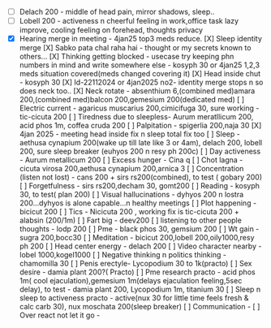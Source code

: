 - [ ] Delach 200 - middle of head pain, mirror shadows, sleep..
- [ ] Lobell 200 - activeness n cheerful feeling in work,office task lazy improve, cooling feeling on forehead, thoughts privacy
- [X] Hearing merge in meeting - 4jan25 top3 meds reduce.
[X] Sleep identity merge
[X] Sabko pata chal raha hai - thought or my secrets known to others...
[X] Thinking getting blocked - usecase try keeping phn numbers in mind and write somewhere else - kosyph 30 or 4jan25 1,2,3 meds situation covered(meds changed covering it)
[X] Head inside chut - kosyph 30
[X] Id-22112024 or 4jan2025 no2- identity merge stops n so does neck too..
[X] Neck rotate - absenthium 6,(combined med)amara 200,(combined med)balcon 200,gemesium 200(dedicated med)
[ ] Electric current - agaricus muscarius 200,cimicifuga 30, sure working - tic-cicuta 200
[ ] Tiredness due to sleepless- Aurum meratllicum 200, acid phos 1m, coffea cruda 200
[ ] Palpitation - spigerlia 200,naja 30
[X] 4jan 2025 - meeting head inside fix n sleep total fix too
[ ] Sleep - aethusa cynapium 200(wake up till late like 3 or 4am), delach 200, lobell 200, sure sleep breaker (euhyos 200 n resy ph 200c)
[ ] Day activeness - Aurum metallicum 200
[ ] Excess hunger - Cina q
[ ] Chot lagna - cicuta virosa 200,aethusa cynapium 200,arnica 3
[ ] Concentration (listen not lost) - cans 200 + sirs rs200(combined), to test ( gobary 200)
[ ] Forgetfulness - sirs rs200,decham 30, gomt200
[ ] Reading - kosyph 30, to test( plan 200)
[ ] Visual hallucinations - dyhyos 200 n lostra 200...dyhyos is alone capable...n healthy meetings
[ ] Plot happening - bicicut 200
[ ] Tics - Nicicuta 200 , working fix is tic-cicuta 200 + alabsin (200/1m)
[ ] Fart big - deev200
[ ] listening to other people thoughts - lodp 200
[ ] Pme - black phos 30, gemsium 200
[ ] Wt gain - sugra 200,bocc30
[ ] Meditation - bicicut 200,lobell 200,oily1000,resy ph 200
[ ] Head center energy - delach 200
[ ] Video character nearby - lobel 1000,kogel1000
[ ] Negative thinking n politics thinking - chamomilla 30
	[ ] Penis erectyle- Lycopodium 30 to 1k(practo)
	[ ] Sex desire - damia plant 200?( Practo)
	[ ] Pme research practo - acid phos 1m( cool ejaculation),gemesium 1m(delays ejaculation feeling,5sec delay), to test - damia plant 200, Lycopodium 1m, titanium 30
	[ ] Sleep n sleep to activeness practo - active(nux 30 for little time feels fresh & calc carb 30), nux moschata 200(sleep breaker)
[ ] Communication -
[ ] Over react not let it go - 
